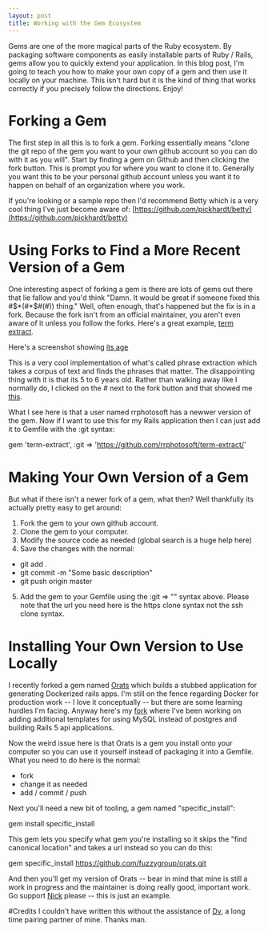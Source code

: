 ```yaml
---
layout: post
title: Working with the Gem Ecosystem
---
```

Gems are one of the more magical parts of the Ruby ecosystem.  By packaging software components as easily installable parts of Ruby / Rails, gems allow you to quickly extend your application.  In this blog post, I'm going to teach you how to make your own copy of a gem and then use it locally on your machine.  This isn't hard but it is the kind of thing that works correctly if you precisely follow the directions.  Enjoy!

# Forking a Gem
The first step in all this is to fork a gem.  Forking essentially means "clone the git repo of the gem you want to your own github account so you can do with it as you will".  Start by finding a gem on Github and then clicking the fork button.  This is prompt you for where you want to clone it to.  Generally you want this to be your personal github account unless you want it to happen on behalf of an organization where you work.

If you're looking or a sample repo then I'd recommend Betty which is a very cool thing I've just become aware of: [https://github.com/pickhardt/betty](https://github.com/pickhardt/betty)

# Using Forks to Find a More Recent Version of a Gem
One interesting aspect of forking a gem is there are lots of gems out there that lie fallow and you'd think "Damn.  It would be great if someone fixed this #$*(#*$#(#)) thing."  Well, often enough, that's happened but the fix is in a fork.  Because the fork isn't from an official maintainer, you aren't even aware of it unless you follow the forks.  Here's a great example, [term extract](https://github.com/rrphotosoft/term-extract/).

Here's a screenshot showing [its age](http://imgur.com/0xAGIhE)

This is a very cool implementation of what's called phrase extraction which takes a corpus of text and finds the phrases that matter.  The disappointing thing with it is that its 5 to 6 years old.  Rather than walking away like I normally do, I clicked on the # next to the fork button and that showed me [this](http://imgur.com/AlZm3Wz).

What I see here is that a user named rrphotosoft has a newwer version of the gem.  Now if I want to use this for my Rails application then I can just add it to Gemfile with the :git syntax:

gem 'term-extract', :git => 'https://github.com/rrphotosoft/term-extract/'

# Making Your Own Version of a Gem
But what if there isn't a newer fork of a gem, what then?  Well thankfully its actually pretty easy to get around:

1.  Fork the gem to your own github account.
2.  Clone the gem to your computer.
3.  Modify the source code as needed (global search is a huge help here)
4.  Save the changes with the normal:
* git add .
* git commit -m "Some basic description"
* git push origin master
5.  Add the gem to your Gemfile using the :git => "" syntax above.  Please note that the url you need here is the https clone syntax not the ssh clone syntax.

# Installing Your Own Version to Use Locally
I recently forked a gem named [Orats](https://github.com/nickjj/orats) which builds a stubbed application for generating Dockerized rails apps.  I'm still on the fence regarding Docker for production work -- I love it conceptually -- but there are some learning hurdles I'm facing.  Anyway here's my [fork](https://github.com/fuzzygroup/orats) where I've been working on adding additional templates for using MySQL instead of postgres and building Rails 5 api applications.

Now the weird issue here is that Orats is a gem you install onto your computer so you can use it yourself instead of packaging it into a Gemfile.  What you need to do here is the normal:

* fork
* change it as needed
* add / commit / push

Next you'll need a new bit of tooling, a gem named "specific_install":

gem install specific_install

This gem lets you specify what gem you're installing so it skips the "find canonical location" and takes a url instead so you can do this:

gem specific_install https://github.com/fuzzygroup/orats.git

And then you'll get my version of Orats -- bear in mind that mine is still a work in progress and the maintainer is doing really good, important work.  Go support [Nick](http://nickjanetakis.com/blog/dockerize-a-rails-5-postgres-redis-sidekiq-action-cable-app-with-docker-compose) please -- this is just an example.

#Credits
I couldn't have written this without the assistance of [Dv](http://dasari.me/), a long time pairing partner of mine.  Thanks man.
